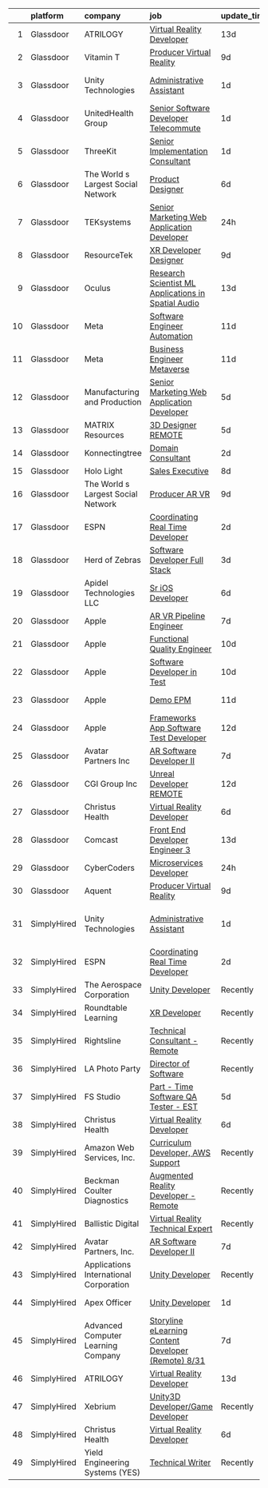 

|    | platform    | company                                | job                                                                                                                                                                                                                                                                                                                                                                                                                                                                                                                                                                                                                                                                                                                                                                                                                                                                                                                                                                                                                                                                                                                                                                                                                                                                                                                                                                                                                                                                                                                                                                 | update_time   | location                       |
|---:|:------------|:---------------------------------------|:--------------------------------------------------------------------------------------------------------------------------------------------------------------------------------------------------------------------------------------------------------------------------------------------------------------------------------------------------------------------------------------------------------------------------------------------------------------------------------------------------------------------------------------------------------------------------------------------------------------------------------------------------------------------------------------------------------------------------------------------------------------------------------------------------------------------------------------------------------------------------------------------------------------------------------------------------------------------------------------------------------------------------------------------------------------------------------------------------------------------------------------------------------------------------------------------------------------------------------------------------------------------------------------------------------------------------------------------------------------------------------------------------------------------------------------------------------------------------------------------------------------------------------------------------------------------|:--------------|:-------------------------------|
|  1 | Glassdoor   | ATRILOGY                               | [Virtual Reality Developer](https://www.glassdoor.com/partner/jobListing.htm?pos=101&ao=1110586&s=58&guid=000001831bef301fba2077f5110f6ae2&src=GD_JOB_AD&t=SR&vt=w&ea=1&cs=1_12713499&cb=1662621004230&jobListingId=1008094627490&cpc=7095061949A44974&jrtk=3-0-1gcduuc2b2ink001-1gcduuc3jgagr801-a7119f71d1a27b94--6NYlbfkN0Coaqwr41TC2LgejnR7Utnytr6GYvK_E0y3WIq7ZdLRae9o-QpJIESlqP3qGLJFeU5vsQmF3Ic_fgJDnP4XcHx4g8cWXgz6e5nwaShTzrgFIhL0GmOP9pMWfKSfFitskYydLkgBCbJaHGGi3Z_RboW1wlAyQfJC3J2dhCh4-GMwJD8BMjFUhvm-9a4WNv7nVF3oPBHKnEtsKxRY4Dkysyr4gt6ABkNufPWvuahmnRZiWGwWZEGGnIBUYifW6CU0R7OTIms-gzewuQez1ao14_mZczBcauQJrbSA0Ijguy9as8sH-DJ6yFVWcu83Jtj1RkO5jTdhNH_MxhvvCmvLB90MpYIvO_gtimX4EgUwR1BoDPMxDjmOEREvOrNVo6rdeJe-oopuJ3ovPqEucRWtLtIcq2D-IwGCreSMQBCre6Jw3cti1scjrPGNwvD7OxGMPLyeGTnu6c1UJLJS0jEL15VLVmS5nePvxNUAQ2dso7PlTTEW1FRtY1Wbry-Tlxngwb7nyKGViB0x_oZdm9_CA4aI)                                                                                                                                                                                                                                                                                                                                                                                                                                                                                                                                                                                                                                                                                | 13d           | Remote                         |
|  2 | Glassdoor   | Vitamin T                              | [Producer   Virtual Reality](https://www.glassdoor.com/partner/jobListing.htm?pos=126&ao=1110586&s=58&guid=000001831bef301fba2077f5110f6ae2&src=GD_JOB_AD&t=SR&vt=w&cs=1_b3543689&cb=1662621004232&jobListingId=1008101206534&cpc=9DC6E4D8324653EE&jrtk=3-0-1gcduuc2b2ink001-1gcduuc3jgagr801-226bc3a4e640f870--6NYlbfkN0DMrcEu7yrtATojKJA7cEzGQ3FdRGWLh0CZQInL4ECGI6k5tN82kdM0cJmh4vC7GgjiWSHZBRwAxTcEN6KJ61nJKvqQ1Y-3Va_LROxbU4awhpbI8YTQDa5snB2Lu88DanOteUFUUaxMQ3itT08U3gxGD8BK5tkPxsCbvsC-jAz7YyxxARgGeXSgehJLhvDVWgyHdQ-9hKbLTMMgTLVrp_Vre16q4CPjXYnmxw9e4mL99n2V6Ga8RltvC-rGR-Yex97Jk6RdF6MzMktu1cQEuT7edbY-ugXIO6TQZ6qHEEc6pl05Vh5jahupQidKDMcrlJt6ZB0wNyTbz7hWxSfwS_emOO9RiUt-MRkpwrqTea70MiPSVGRjitkFpFEIRqAoHRByOW2RoI8oCA6KPvqd5NbvruZQg3XHxmxl0TgAHPAVuGHUFL0I1yI4oF8SaiZ8FahT1gSqLseu7I2RbMBT5Qjq6Ld2yXgrCf-wec_avMBhWg%3D%3D)                                                                                                                                                                                                                                                                                                                                                                                                                                                                                                                                                                                                                                                                                                                        | 9d            | Los Angeles, CA                |
|  3 | Glassdoor   | Unity Technologies                     | [Administrative Assistant](https://www.glassdoor.com/partner/jobListing.htm?pos=130&ao=1136043&s=58&guid=000001831bef301fba2077f5110f6ae2&src=GD_JOB_AD&t=SR&vt=w&cs=1_cf9a5096&cb=1662621004233&jobListingId=1008120545223&jrtk=3-0-1gcduuc2b2ink001-1gcduuc3jgagr801-ad6753f701f46536-)                                                                                                                                                                                                                                                                                                                                                                                                                                                                                                                                                                                                                                                                                                                                                                                                                                                                                                                                                                                                                                                                                                                                                                                                                                                                           | 1d            | San Francisco, CA              |
|  4 | Glassdoor   | UnitedHealth Group                     | [Senior Software Developer   Telecommute](https://www.glassdoor.com/partner/jobListing.htm?pos=118&ao=1110586&s=58&guid=000001831bef301fba2077f5110f6ae2&src=GD_JOB_AD&t=SR&vt=w&cs=1_b46cf250&cb=1662621004232&jobListingId=1008120892876&cpc=1CBFC3E34E2A31FF&jrtk=3-0-1gcduuc2b2ink001-1gcduuc3jgagr801-403d517678ce470a--6NYlbfkN0C8O9VKdOj_1Zh75e9_CvYhSsWVxS1Pvi5WUWhsf4w7FIc3O6B0uG3ldAQAeoX1goruklQ8JcaozL9CjFsjvZ-ct0uuBZEESLKmjpnfdExyRVPF5-BPn470dVYHiyjnXEICY9mDiikJGPHFL45pjsJiBP0EX91CkxpK1ZT7QU2EmrUg9efceysAlfhn1HCvFstKum0c3kZ6AKdh2R3M9f_n5ZX2iVgkDj3c9IHDo_J6xkdpXngt2hmNoUYKagIzgK4-4lCm_cEREPAtvbRcB-HqTeX_BeZPm1MHPb6ywY2p86RaQjsnoCa4ra9aWstOA8B8UsKRytB8-0_NubixJPRmfCM89m9DgP37s0RrKN7TkQ6-LhCwy80N_31kbyY6NyEQMz_JGASg1LdZUMJwej13YVXhSm3Und_RmXFNM0nDq9fMr-6CtOryQWwFBdiIK36TP-9QhgxLmw%3D%3D)                                                                                                                                                                                                                                                                                                                                                                                                                                                                                                                                                                                                                                                                                                                                           | 1d            | Plymouth, MN                   |
|  5 | Glassdoor   | ThreeKit                               | [Senior Implementation Consultant](https://www.glassdoor.com/partner/jobListing.htm?pos=105&ao=1110586&s=58&guid=000001831bef301fba2077f5110f6ae2&src=GD_JOB_AD&t=SR&vt=w&ea=1&cs=1_b6acff89&cb=1662621004230&jobListingId=1008120575280&cpc=BC94DADD91C18169&jrtk=3-0-1gcduuc2b2ink001-1gcduuc3jgagr801-7e87d3729d3b05ab--6NYlbfkN0AaAFd0dHz9XjfB1tHXlsdYhewDbwkv9elPMNRfbAmeD6fs5YV84AbtAppN6fiJBnmaGo6Etha_fLkWdAnre9H5_eu_GALSKuLH-6cKQw5ot-KWJJ_A664IoMOnRc3u5YTRWICygFZqXr5KiiUhsWke02gl1qmSUvBrFmqS45zFYAzVeDXnbc7fvsDW6OB0nMdJt5YpMDrxGbjAl1lGlgRraBbdOs7y0vNM08JM3dqGJEMJEJWDvgrqCpymUofaor-eCiPGxNe2zlMQny2NZY71tzM8DhEdgMtfpV76TJWeNLdofZ_jveHeKMVc98HJKy308g-ucf5FCVN7c7ssltNrq5G7QnWMXTmRwbzY1oLOes3Z6cIi0H4q8PHSONftInr8_X36ZJu6BCP_W00ouJN6zuOEtPvjN1eLy_tr7yqa6202hDKN4xS73LjudPI1O0ONiXGGxykEUkCSSgTV6JFUjahdN37GdKW8mYR5lOXXMtPBTE5lNJ7SA9eysL2-WMSdmG0y7JhYZA%3D%3D)                                                                                                                                                                                                                                                                                                                                                                                                                                                                                                                                                                                                                                                                             | 1d            | Remote                         |
|  6 | Glassdoor   | The World s Largest Social Network     | [Product Designer](https://www.glassdoor.com/partner/jobListing.htm?pos=119&ao=1110586&s=58&guid=000001831bef301fba2077f5110f6ae2&src=GD_JOB_AD&t=SR&vt=w&ea=1&cs=1_1f4c5ea0&cb=1662621004232&jobListingId=1008112599838&cpc=6FC5BA77C9A4CD78&jrtk=3-0-1gcduuc2b2ink001-1gcduuc3jgagr801-866f765fdc376961--6NYlbfkN0DSgjPPcnEdvoK3uuxfISLALE6pB1FR7YSHOr_tSg5_QGIhoz_2VqUepdcKLBLI_zTbR1UYnUQgET1EVD4VcnATZh7iiw79tlatpcYA933esau7SsscafFcM4q5IosZijuqB5EFSIq8M9BZqMW2zDxe7r81TAEx_LqGB60ececm9CHJpbgPhxs3DWyUn82o3d5R0j9k29Y9MedHtH0YaQ2McTZbxBnAlXQPKhFtPgT2x3CH9poNip6ibt2Twl9UTwR2LW1hptjtoQrzmm71rcgp372HHpnKZD5P-u1-XEdPbz1ERABqXEm7xr-cF4LTxrYrIHhUyND3vJ9GCPLlIpL849EBrsYwhhnCz4ZJaTosHaNNGjQANwgB8TjRfMEmvdYbpCiYWMpA7EI9hy7Sz1ARnHtZ4qlBEZpr3jNcmbUlYA5QtpVjNDXdIrqfZ9Gtk5EwF-BVhNsNYHlvY_TBZOL_WSWGyGe7BsHzgL3A2ab9wBCeeM2c4j4dhIygeCkPLFPretwehv-ZKnQ_-3mnvRIYZFhmJmdlmyzLKqD99fo8em5IWqkSYT9gB5YoweoSqw-55t9Nstc52NNO30H1h7hV)                                                                                                                                                                                                                                                                                                                                                                                                                                                                                                                                                                                                                         | 6d            | New York, NY                   |
|  7 | Glassdoor   | TEKsystems                             | [Senior Marketing Web Application Developer](https://www.glassdoor.com/partner/jobListing.htm?pos=124&ao=1110586&s=58&guid=000001831bef301fba2077f5110f6ae2&src=GD_JOB_AD&t=SR&vt=w&cs=1_03890396&cb=1662621004232&jobListingId=1008124630118&cpc=723ADC3DFE402989&jrtk=3-0-1gcduuc2b2ink001-1gcduuc3jgagr801-d0e947f876205a9d--6NYlbfkN0AuKz8EBO1xHDEL7V2YF9xF3dC_I9B9i-Zw2Jh8clPMK3KTieKealHQySFBD4L6FvPVFMz2YBK7LgnGPIHwxaWdon5Mjpq3U9J_ITlT0XWR-FzPyMYUvjZx3t8qiOKnYl_vB4In6j0RstXVqfRdfO6DvuguUTjOV-A4bu1QHklXLLh1rwB3v2WSaVyi_zzHSw1HzjS3Q6LqFk6iTP6dl0RQ-19CopcV9oo4GeTZyfGAq9a3-TuCd2t1iu3sscIVoHNNmdnoJ_h6WuW-i6zWcpBlqVaxjGHLM7QV_rxq8mQEnW11K3LhCk_ecshWEofjuHSSumky9AyZLZZyQ0c0cIPRgkZSYOzBSHiG1zUxe8L4iBJY-YFdNkcXNiTOkxEomLXhHPeE8131JdFsEHlh1kI48haVI7usVBZWN3VPnyDz2E8f0VEbQm0hmU4u2bxfKYb53-H96yS2YbduEKRLvEGGtOHHuTCS4pDNsHXUCnA6VyMglclYEkaY-vlA_dformZOSTx4pRIf0pD7LJRgxz94GwkVupCCv-VhOQS7IEJP1wghrbNjZEK7Hx18uRvQCEp88WY7YureuKmAneVJJU_JNkRbZhgfxFgpTEzABgNKXxlv9HtBEzxTVmmme8_e9KiCeIZQ2Vx1-2cGkiesGnAuD72bNQ9aeHU1UmeyhJT6i9hqjVtyVGyBPcAsY0IpjWgEqTCnTGpPOxUAp3LuGpAEvXtqEzE-1a-xHtvFiuKOPLpseOkjVBKMXm01HJRUqCI8jhn9Uc-zEYIlVm93WboeZ5YyKsbuJDPQNMXqCBy1KpCZw8rFRrQrsXx-i1KBEByBQlzz8qPaBysncD1nzjixruRcK84MH5BbD1WkKaG5xjnR_c1NeAhPN-h9YXyCGD3fC2QJmNSc0GjegzB2rgdOhuRw86ys6sIU9eziji8xh_DVy4i1ZlqH)                                                                                                                                                                                                                                    | 24h           | Ashland, AL                    |
|  8 | Glassdoor   | ResourceTek                            | [XR Developer   Designer](https://www.glassdoor.com/partner/jobListing.htm?pos=115&ao=1110586&s=58&guid=000001831bef301fba2077f5110f6ae2&src=GD_JOB_AD&t=SR&vt=w&ea=1&cs=1_86580970&cb=1662621004232&jobListingId=1008101557406&cpc=C63BD00756FD6F58&jrtk=3-0-1gcduuc2b2ink001-1gcduuc3jgagr801-072caf7674237d89--6NYlbfkN0DAUWiHVvTL3qSwCPlAGxP_Kyyv6-P4DkM9fZj4wgGgrfYHW_oRckNsoyvUy_uCFBTnj-gxWQMbwZyu9ARnspb5lSdvE56UGWTSNsLhRmHfuYTWj-9hxqZCyITxGQWhSGXFDv_cYkBELCHqlIM5lFGaplZPk184FOE_L81nEOXljzOhTZj5iiaA5i3BVbxg1cz204lpeoaJzJiF0cDHJ8m63zuzjI5wiN11D_HbWqemcvNsBt4CGC6UqXLfqHzt-o0kAw1LuFWstkV_WAKWdZz4cHQaBZtQGKFJ9Kjbv1oulhNCavcOi6zpbV3uHyCB0wqVMb44KL71kJ-vqJRkP3bl6mBiKCZbrY443yoaNkS_f9ZaMzhJTsFoaIWOv3UaAKVHoFlTYjObec7UD2Fuf0PU1R2aedqoRMEwIr3RMqSEPccIRJIf8JKvRA-NaAuN7Rwesb8u0xoThHisXo5AUh8xlaMJOU8f7Iqpw6qB-AqaBKrRu7lqt2OaAKI1nc3nAB9BulxZ_DRNpQ%3D%3D)                                                                                                                                                                                                                                                                                                                                                                                                                                                                                                                                                                                                                                                                                      | 9d            | Nashville, TN                  |
|  9 | Glassdoor   | Oculus                                 | [Research Scientist   ML Applications in Spatial Audio](https://www.glassdoor.com/partner/jobListing.htm?pos=107&ao=1110586&s=58&guid=000001831bef301fba2077f5110f6ae2&src=GD_JOB_AD&t=SR&vt=w&cs=1_9a62860f&cb=1662621004230&jobListingId=1008095385390&cpc=65CC663E25211861&jrtk=3-0-1gcduuc2b2ink001-1gcduuc3jgagr801-807bd17f98ec013a--6NYlbfkN0DYl4UJW4r1Vl7FEn6T9F-rD9lpC-0oMJVSiWjK_MGUd8e8cHXcpv6KPyjLHZEfqkUAZZDs191ixLsl8mxvp9ReaPPtnLgOaj3t24l2tsI5by1-2F4EheKjmV-YK0u5LIWz-wgTVv7mQ1sFWX-wURjws0CvHvt48sLw7AwNPiaKcPxhn3vv8ORmjJInwhfd9XUnQXJ4tV_I9BWJl0KYYdd_jDk4vQxmHD3qfCJL5MjqGSX8LCiO-bvJ-AP3OrJxZPi2rvyuLr6258MTTGpwFGmmSTagwHi5vKK04fQYAlgPFldolWbSFbD7H8sZSv4j-4iAwMUVZONOJbsvL3pAiBPcvTk6ceuR45LVIg13Gh-7YTbjoUxUshjPwEvEY9-ppO-BR4h_XfjYLvtdfuURVV1dUT7nz7v8iscsyQhYhuPrw0biwb1Hk3QdQc7oSXdGYW2QZnf_TyBK1pqhKQwLSA9BUUXQl_Wmb1KhyVYq0A1gplsBN7Vjb0JS78osjv5EULmQUJG8nAd2Q40FJjjSxEX581R7ZVq1oDd2kkKVKZ7_PPQ0_rcTShjL3S1VPbHDZULYJNYx3-PYJMoTtFp71N6PvzRBl1b9FixKoigCTcjpPrFTsgibpd5Cwu1bz2dupUhltVNqegbt5ZwXJNCZYBVy6eZZbwaHGiRA326ReSy67e0k-xqEPcRa7bdt9BGBbg7S3vNShAmOKAfUab3uhDkvaMUXFeQytgbboIN_zKuIpWlGorzNtOoJXxh4T0-zH2ADRbBYd6_Vn2wsdeTXywjgonq9FrvEzu0pwhiOYj3G_SsVG7oXSvSDAL5_YswTmMkt543mWIIfO-mJJJ4ZxPSlDVjr1J2RjKCDHWTUq8gEH8lOFadNRWu7JuzI7KtInXLPoxSQ9U1veZzHCVbllRectC9ccn7peril--fcJZm2OiI4DLgNC6xXY6_sFhuxXp6_yCmQ83wwxbd-mq4oWlmfsBsp0qmgddOhmmAnPBUYUNjPYY6El3C0rRF7wWwvSsXU6kB24ZAXthcGD7YOrcIv_CqLr6t3Ff0N5m5cu32kD-GAksUhVOvrw_HP_6kXsKQ%3D)                                                                           | 13d           | Remote                         |
| 10 | Glassdoor   | Meta                                   | [Software Engineer   Automation](https://www.glassdoor.com/partner/jobListing.htm?pos=111&ao=1110586&s=58&guid=000001831bef301fba2077f5110f6ae2&src=GD_JOB_AD&t=SR&vt=w&cs=1_0f55f5db&cb=1662621004231&jobListingId=1008098380970&cpc=F5E96E35A1725171&jrtk=3-0-1gcduuc2b2ink001-1gcduuc3jgagr801-acba0f03febc72ba--6NYlbfkN0DYl4UJW4r1Vl7FEn6T9F-rD9lpC-0oMJVSiWjK_MGUd8e8cHXcpv6KPyjLHZEfqkWOcX9hFWx8hD7DmPU_Lsv0xnf6bGo9V3-HOFNRsWkOWPYG1va7czYZICfPtVDtsT_sshcX7XjDJfnQL7ZzdXwilM2IxoeUhW3iAyZ-mdGtYuNQK5igYvvDTHENJLj8u8W2IVYPF-c0DBCmS22-aK5gLTWSnUFpPCSLH_5fXNNwxNThSnyobjRFr8_LpaTvjnIcVTO-ktAtMbARKsWZjooG8NjU76B0XJS_hvvENpqtQX1_DVEVxStFiYk4_jgQ6-bc2F4wAEcN3f29y3TvOo6tbx0RCnE0PZNLt5q1fvgNtkP7Lxhs8ARYu_Avmdr31ug7j0FIDpxUA5FtvTTL8cCHPfGYTBuVG5YFO0dvqo8ATD_n07NRFnq-mgemStueWxlS5HP7EatHbKSiwKAhHRShzr67eSVsRxAMasR1g_RGUUov9MRMokTdTJk0iLwiuYEVXlf9wypaZkJlEM5t6oakN_XWyip5_UVSE1WlHXHdC6ILOyaXmiktzTliA1OOlgor7eGuWBf8TlX4oQJlyO6FKSML7haw0QLQPqTQm_JoLjFk-Tm1HHGNEsN5WrHTM-7Ru-MA6RmoqO8ijtWSM75Mi3qa9qYXcS9TrihZDH0HJeNZTgQfFB-zK0oUJyKLNrZ339Vv-3jVzj-Leumszz-1lUiv874y-YdrKHB9zcalzKtTTb1RzCysZU9SuJiP5wu26Xm7I9baAifcFrxoVJODIrpe1YVRURBFf8HaMQCMO16n3wCPZsfDrUDlDVctgCFgtgMduVhYZNJ9zCoZn6-E0oRkwaGtIQWs_Zt5_LE9x0p0zvkWN1bOlhGPdFbVnLN6RAs3tpOiCojR25x0sQ-KydnqtIUgBi_7jbECFNS2At29s_RTx9rvjwLbcJ0WLuULLcxq_zffyd6Ffq4POX53E31V1UXvcrKA0-BF6n5sTm1b2FieovOWP6p8fX1Grcd1Mm-eTER-cyQx1gev2HwFnDjrhqPl4Bs%3D)                                                                                                                                  | 11d           | Los Angeles, CA                |
| 11 | Glassdoor   | Meta                                   | [Business Engineer  Metaverse](https://www.glassdoor.com/partner/jobListing.htm?pos=108&ao=1110586&s=58&guid=000001831bef301fba2077f5110f6ae2&src=GD_JOB_AD&t=SR&vt=w&cs=1_864e21f3&cb=1662621004230&jobListingId=1008098380621&cpc=F5E96E35A1725171&jrtk=3-0-1gcduuc2b2ink001-1gcduuc3jgagr801-3a1b219acdf8cc7c--6NYlbfkN0DYl4UJW4r1Vl7FEn6T9F-rD9lpC-0oMJVSiWjK_MGUd8e8cHXcpv6KPyjLHZEfqkWOcX9hFWx8hNXF6Xu2m6dIa7OY-Vfj3itw4H6NrwsJbogQGlsVJSxjMd55q8O4vjIRH7Gcwzx6WX3h06V2pfefYPyV9hFnzfj5nLPw3AlDZEPPqynsa1sSvfWZY2SMJjqzalz_baciRt68JgYvLmArfeARmZDhIaY9TTmdXLl_PqrCsWrGsa0zjKB6TQe415SVM7xLOZs1Esf_OZF3ENlToH3IBIr3kWpXz60690apLQoRSY8zo5ViWANCH0QsUOFMTwZHDIn3XKuHIi-yS1m8g-h7g0dKEqcQeE36maNmTTHU4-gonVOf-mfxKy3ZkBKEZczb4w_SRNWS25FLuXSghrffSI9wo8lGxsw05v9eW5vA-QS7YaHdzf0eJ_6Q53yPcwPA2RUYJ4f7ovFKlmJX9tSLIU3NB8taqSCcTNmzZe1S39jxqN6i_-lXOUE0KBpyl8ykAhnRsRA0NUgFH1i4a5dS_JB9HKPOAnnhy4Xkuw6BfHdGSalwHCsUV2cEsjtKoZJtjA4H3mYNRCuHpqbkX3n1uJSm3O305tLN-lSCGomiLkXihz7Lj3CsyJ78ej9hHYa-eHZkq2CYv674tKsCBgyyM2g81EYOigSPbg8bi1GL5XAbyGm9Idu6a72gjJ92oS0ozzLue3BVpyHOTx7KvSze9SE3RVBeMeSclX_WexKEuYiOPq_xqh61CfQ6qogHtfl8BDrzVUAndmtTgPXMtZ-WQ5_Uxq_yM8C8GRhJgBEV67O5KXGPfm811zGEjXGS_W9o5SO_u-Nk8WbY-lW5Ik1GO5BIEi8qSvU4K8FY5FS0vy0_ZK8BYKZKbayA2yu84Z8645rH8Eb5h_ZIEXXfOVOYxP728RcFg0jfvGGkoKeZ4TRaeb_rRG8Mxba7NhijQyszpoNMg2OD6uVnwkzmlvgvS8ofoxOsBnbjn_Yb53z4GuW0vQIrnbeLVNbiZ8RO17v0p974vx67NLDcQCtZjLoinarb3UMBhCj6R8xMwauGoRYLByiQDK9nt6rCmRM%3D)                                                                                                    | 11d           | New York, NY                   |
| 12 | Glassdoor   | Manufacturing and Production           | [Senior Marketing Web Application Developer](https://www.glassdoor.com/partner/jobListing.htm?pos=120&ao=1110586&s=58&guid=000001831bef301fba2077f5110f6ae2&src=GD_JOB_AD&t=SR&vt=w&ea=1&cs=1_8f904a48&cb=1662621004232&jobListingId=1008114121205&cpc=45DC3EB807283E85&jrtk=3-0-1gcduuc2b2ink001-1gcduuc3jgagr801-2c45b50f94eb907b--6NYlbfkN0C_4KFwGUINBEH9rnHib4m2ff3vPZ59xxTCDWO3f9-ir6-6B6T1oJoDhQrkLbT1xWA8xalybe9blUQ3L31Ks4qZ9ufpm0E5HGED2R2aeswjBtmFniNot0OXpA4v7qdzytMKHvFv3XC9UhpR4-MXC13ma01NNv1RTzo_UrKNhixkPJPCv_K8w13RKYWv9kysvQQB9t0VWSkrIo3xUh0GMv44DhH-dV0x9VFzfmTu_cq-3vbKEm58O8XeRhE3uCGovNs4jYq1QdPOLB8tMDTguAMoj_Jf4oDwOHN96LMCoIwGeezh8ZW_tUJxy_Xg0wpBT--a5EXmxp4SM4TkFiAU29fqCJS3RWNT0c2h_CzpKR5w0Yeos5-znY3slBULMDP2g1asLDv5k7nYxy7q2MtBMV22Ln1vdAU3efEZDYFVOLCyKJzFscOb_WXtfaAfjJKy0MomTtisT5za69fA5S-s3YtlwF5j49ziYNBB754KVPFBTZbfgylLJapKsO1ahoRmRYzLP4pw5JBNWpYec8IBgGwWcK_fCtfAcQs%3D)                                                                                                                                                                                                                                                                                                                                                                                                                                                                                                                                                                                                                                                 | 5d            | Birmingham, AL                 |
| 13 | Glassdoor   | MATRIX Resources                       | [3D Designer   REMOTE](https://www.glassdoor.com/partner/jobListing.htm?pos=121&ao=1110586&s=58&guid=000001831bef301fba2077f5110f6ae2&src=GD_JOB_AD&t=SR&vt=w&ea=1&cs=1_ba29fab5&cb=1662621004232&jobListingId=1008114156820&cpc=F41FEAB56D215062&jrtk=3-0-1gcduuc2b2ink001-1gcduuc3jgagr801-2c0053098b37e20a--6NYlbfkN0De5ppvndiyxA0pMSLQzOe_j9Mra0KF_8EhxTxOKXtZIfhM20E97mGJJkld1Jz77JEq1fQtsCFRdNFQWRLdAciFTVI7ZiclqYIGanYXlNuvyZcjcqfnGKTs95sQY8dkYsocJNeNYlZrZE23g5KMbPnHX-Ow_UcY1LwLtkqu2jWjyI6baNMiSJMpk05qu02f-ZKDtl7BVPLLW5b69bmLg-qb1spjMMRaF9L4ZCHN46_ul9IXrdGhFAu8Jed_RrjgUnZc6NQsyCBriJfM-nSiaatRU3ispbPBU0lSPXeGRstnqSMZTy6rZ7v_JO9-H-pe8Id9CiJ4igw2kWDcYZEMg4wFOwQL1Z53KWb9jhsSprwyKm8FK8OJPQoy8aYGKgF4ZMmtK2kqqKQ9VNnaJn8NgqsSWIps7frIJWpljff7TxpZRQSYXR8NA8S032u5Vr31RZArYMb5NVDN9JwCTnDJzF--SeLim8UykIhrf0xCuzYxK6h0UsBrTQQWAYj4Zxcfv5EOziZMQUopUwohdc3I4_WggfHQzmzpJANdOIRyWf8orA%3D%3D)                                                                                                                                                                                                                                                                                                                                                                                                                                                                                                                                                                                                                                                         | 5d            | Dallas, TX                     |
| 14 | Glassdoor   | Konnectingtree                         | [Domain Consultant](https://www.glassdoor.com/partner/jobListing.htm?pos=129&ao=1136043&s=58&guid=000001831bef301fba2077f5110f6ae2&src=GD_JOB_AD&t=SR&vt=w&ea=1&cs=1_4e46afe9&cb=1662621004233&jobListingId=1008118609334&jrtk=3-0-1gcduuc2b2ink001-1gcduuc3jgagr801-ad88c5ca4c0523bd-)                                                                                                                                                                                                                                                                                                                                                                                                                                                                                                                                                                                                                                                                                                                                                                                                                                                                                                                                                                                                                                                                                                                                                                                                                                                                             | 2d            | Remote                         |
| 15 | Glassdoor   | Holo Light                             | [Sales Executive](https://www.glassdoor.com/partner/jobListing.htm?pos=125&ao=1110586&s=58&guid=000001831bef301fba2077f5110f6ae2&src=GD_JOB_AD&t=SR&vt=w&cs=1_3bc44cd8&cb=1662621004232&jobListingId=1008104700100&cpc=9FE5D8D7282D4400&jrtk=3-0-1gcduuc2b2ink001-1gcduuc3jgagr801-b6acfad95132c69c--6NYlbfkN0CAgqrcDNs-vVGp8JIV_q0bc2Yod5XjJle7wU68BQvsWLR1zxyTKsq7EwMfiXA59eB7ezMFgxMBpPGWa2vuvKsjR1N5u_t8DBv1NQ50pboNWemnyvvsUwFIh2KR0wK1VCoGkB-PpiusLA08xUUQ8BBtlJNLFfMtfEaDZVn2dvA6skxBiRb_eHyeCXOBeoIZ-hw5jczNrGYN7lO90Iz3PdwY1PDpvxeKgdZRhBDdVs-gjA6nmedi3gy8yyr6JSRLlcYaa5IDhRiCZLv7CbO86IueAzOmySa7NLGt34uLhLPlAS1dtLX1-4deRHgjxvXn71pBcW5qUpJhQNamzD9gFmqFzmW6oc8HQCmOAVDvlLrA7sMLaftbTjGlhbA7597QFBPL1QL8snGy3lc_Pw_RF64qN2H7ZVvUtjWbWAUGXX7T6sYnWsK9tNUhiqf5Fy3ZAazocHrRzYUnK8BTGOeSJOd-JMCj05MVfux-fwteztSiD90Yv8DTKD42EorBL37maSTKo8GM3T914IMImK34uBndknLNxwHEkro8o05vx_6lg06gE7XhYb0qEYxUQoBgwnASmqWwK9ajCfQFq7hdaQFkMlJV-q-0RzdhtBc6jF6UXhG5QunrH_wE8M9tlP3wG8KH3ahTwfZD0-776q6Rcmt1dVqTjFamfr_1z9RmAIJWKOOhq06q4gtflNdWJJaH964Ius9TDlS1EBxOgLgRSwyvKRRit6-eyMwi3XkKjTMRN8e6hz-lA8_ERaD5sQdRHTFHTz_AxCEOxykftGPQPKThj4nrJEdidZiGEai3SP-cFJ7f9DErtCIe6kthRrAwezQ%3D)                                                                                                                                                                                                                                                                                                                                                                                 | 8d            | Durham, NC                     |
| 16 | Glassdoor   | The World s Largest Social Network     | [Producer  AR VR ](https://www.glassdoor.com/partner/jobListing.htm?pos=128&ao=1110586&s=58&guid=000001831bef301fba2077f5110f6ae2&src=GD_JOB_AD&t=SR&vt=w&ea=1&cs=1_b9a81388&cb=1662621004233&jobListingId=1008101226191&cpc=6FC5BA77C9A4CD78&jrtk=3-0-1gcduuc2b2ink001-1gcduuc3jgagr801-2061b352e049fa60--6NYlbfkN0DSgjPPcnEdvoK3uuxfISLALE6pB1FR7YSHOr_tSg5_QGIhoz_2VqUepdcKLBLI_zS438nBqHt2IVlpEGGOTdbviDWq0ufibl61Hho54JQYd7Ytz99vimrykqntre1xRz6gpptpf5SAyb96IJF6Vdj5Xu24FrqZ7OqaQZ0ru_AEqjywUIQ-pVHZYp3Vh0aria4vp5fprU0gOsxaykrU5XXXtJo-NIn88WPaWR_RX-lzaNKYq2iWSnlpAqoOhP61GZbi0Xx8HOwJhfbBPTcnnBfpJifIG5VKP96nez9zvHKBvJ9M0ziWhlknoRjIn9m0kl4nEvGQMfaIuXzP1yP8E-phemKK9B-ydsoPF5wNMwPCOSzxv8m90utpzklEANgiqXv9XP-dk8QBB88JdK32fTQHOPimKR_VukZuX80eeTCA6AKFQfbcGyPb2L_f-J8cYTTdHnLXvQdNPwsIJmpu5fyx1JFbA16U7WT1cIMNzmPrpmcsJD2k0mIrP1pSenfG_jI_OM_Wh1Tl3r66rbhcOVZnI3aedC2imVigYJhnarwY0rMojHPCrjAYm5sjxawPOVoMQ-CGDRRvW-nOe4wnXmRL)                                                                                                                                                                                                                                                                                                                                                                                                                                                                                                                                                                                                                         | 9d            | Houston, TX                    |
| 17 | Glassdoor   | ESPN                                   | [Coordinating Real Time Developer](https://www.glassdoor.com/partner/jobListing.htm?pos=103&ao=1110586&s=58&guid=000001831bef301fba2077f5110f6ae2&src=GD_JOB_AD&t=SR&vt=w&cs=1_143a3cb7&cb=1662621004230&jobListingId=1008119105512&cpc=BB87703CBE7A6D8A&jrtk=3-0-1gcduuc2b2ink001-1gcduuc3jgagr801-efa0a063dd23740b--6NYlbfkN0DAFTyt7pbDCC2JPO79CSdi1dIb81yjczP5qsKcZIxgiYm3-7g-689Ur9xqU8QiYHWmHXX9Z_934U4Z6y1ga7m4sHxUSJ-gOwP0-v-HGsY6JGfNF_AFJ5ScKZyR6aKuTCeRSr5SHkwr5_GHccggt3pHe5dtU-BROoHmCqCs7wi1wxzyCmUhGa72CYaQxjSpqkKq-if4GGoQVWgSv7K8k6X3hSKGMKXee76gy6sP0qWLx8z8LD3Y0Xi6y17KadEWfJ0Nu7AWeXQ2MRMXBnXb2HrXJepZVVVe3XyBHZkJK33q5PmlQ0BG6mc9MUVDGC-VgHwpmu0Exw4hKyqn2zcP3hHjGSvgswGX44YxaPHUtsw0p5EsaRyVdCGN3AtryRES0W1OjTYeNbe_v9cQ2VPL2HEHVwnN_HbKijFdh08AtqdYyf9rMA3MKMBfImGYHtnQZTo%3D)                                                                                                                                                                                                                                                                                                                                                                                                                                                                                                                                                                                                                                                                                                                                                                | 2d            | Bristol, CT                    |
| 18 | Glassdoor   | Herd of Zebras                         | [Software Developer  Full Stack ](https://www.glassdoor.com/partner/jobListing.htm?pos=110&ao=1110586&s=58&guid=000001831bef301fba2077f5110f6ae2&src=GD_JOB_AD&t=SR&vt=w&ea=1&cs=1_20e94f1f&cb=1662621004231&jobListingId=1008116376098&cpc=7F6F94E2229B3AB5&jrtk=3-0-1gcduuc2b2ink001-1gcduuc3jgagr801-d7e2d8c42b4021ac--6NYlbfkN0CmwaizqZ8yDZaLQxPxFF23Zf6v6CIVcOjAgPD1Yh8kKdsnWqlKbzdoKXIosuHx3t3g2-XAVncJIBMNphkXECXYJQv8PGDCZRN1fMquGVF2m0VWITjOc7_pKTwGiXkLO0tUUQDOjhwiv-imAgxklIJa3X_ep9wC_fzfZdX5IT-_PlRhSJr27sTfGO-9uEm7pD6ptrgsl-afvTK_CFzvTlTy0ZoCKun6VpIkJK0FlBUTXk7WsqbatxJysZhgf72ZnXJFi3xJwVMKU1e5hR5fIouugCf5zsCMvpngxp9ciXtI2cRs7F_VQjtDFjJuuGtt0CNx6tsLqA0ZaiRculWWTsOiThiI1UYmX-wNvigPDXFpGtqhu5MdoChD_cLaiGh9Vx0QykrHwkHZh3uGwm_2jw06fSbirdwwPDzLyNNwDKgHQ8r_fWajGFZOq5cU4ZVr3bMQEaEwhzbOEoDqn-x-BhSLdNI2i1ly6NUCjtpHsq9d85YP8KoZS7t3zwJ3c3aA4QC93hyUvmDasQ%3D%3D)                                                                                                                                                                                                                                                                                                                                                                                                                                                                                                                                                                                                                                                                              | 3d            | Highlands Ranch, CO            |
| 19 | Glassdoor   | Apidel Technologies LLC                | [Sr  iOS Developer](https://www.glassdoor.com/partner/jobListing.htm?pos=127&ao=1110586&s=58&guid=000001831bef301fba2077f5110f6ae2&src=GD_JOB_AD&t=SR&vt=w&ea=1&cs=1_085b47b0&cb=1662621004233&jobListingId=1008111153954&cpc=C4A69CCDBB3B9599&jrtk=3-0-1gcduuc2b2ink001-1gcduuc3jgagr801-5adde3fe28422df8--6NYlbfkN0C-xuqgdbktDILJoi_o42Ntwte-sxNwJl4lq25EOjgqY1VgCmQAJBSmm_5alIQ5Xlv6vRIrM6jeMdCJgiLvlgXl--tmNwq1Svzi_jF5gBXC6qjOMKILdVYsq4Arn-A7LHw5T4eqbqdfg-pcC8w9e-Qy5YSyLOJh__g3dTCXAekLpTfu1RrXpJ79g8xjRFacfW2-4O7_F0IcgoCNetiYRQtLkwhFm0GClW7O5Un3DIhtl5mrNIIOoAgcK5LrNBpkbGE0Hy5gT-phmNn1b_a1jIZxc2yaq8bLQwrzeVNyWk3X24vP9WhRI4HKJ7SxZJ8x9bn5ZXoMhze93BgiJxQ9v3qirYuwm9WBFFiZvy1_Xb65cssb0pVluLShRJtWWt9dcos16KoApcm4-wViAhNhw9KrRCYN8n53WGyapa2ix5lMQrDvYWLH_vSr-iYdhCwFzXweA0bBRG-OhuflhKGHjhBiZVixSasLxjVXCx6Q7AbcrSOGjKNLYkl8uSZYOrcEjBzPHJbIgfSuig%3D%3D)                                                                                                                                                                                                                                                                                                                                                                                                                                                                                                                                                                                                                                                                                            | 6d            | Remote                         |
| 20 | Glassdoor   | Apple                                  | [AR VR Pipeline Engineer](https://www.glassdoor.com/partner/jobListing.htm?pos=123&ao=1110586&s=58&guid=000001831bef301fba2077f5110f6ae2&src=GD_JOB_AD&t=SR&vt=w&cs=1_53a75fe0&cb=1662621004232&jobListingId=1008105396645&cpc=8795CF9063CD573D&jrtk=3-0-1gcduuc2b2ink001-1gcduuc3jgagr801-c9ac99f385a34465--6NYlbfkN0BvKrLyj5gPmtZO9T8euul8TCxuuKNOtzRJOomxnwSEodTz2Bc-sPZlbtkML8D-m4rJEUgS2vPkgOVI7njqcyrxX869DpGye6ixWwn10iahY1e7v0vW0_yEUbkFwIQL54u2pH-wLan3uP1QN0-cDeLNaBnyjyJWVWVGubk5DmRA8DUznk5UOn3SBgmNqsA6iw-qZvBrskF9EnmqJH4XqPs6dvmVS27WSoSKQjJldQxKYqImDmaBXyjq-dV3r_nXUon8Tr4rxSNvo_idu_v4d404QnVVsfrRoCjQnmjuijb0Zxbqhkx1W4uW5IKqb7_RUdn3ulO0O4z_ddtdSXuHv8e9lEVUpk92FicdpqULgJIgPvRTfHo1UBcNG1r2M9IXQA1t--2l08n-kiGSH5OTACxa59ltVec7ZE57tRC76atdiKlbqbZoFAoFE3dJpd4R1QbnME-6RMw91YxPYYVOUrbUb3oWTnbNp6zRdpwerkBCgjv5jZnlMDlF28eWOmFteSfco5zxi4MViazcQDo-Vbxu-nq0wu3_cvAkWczmaCo6zUPgsJ9RexIUIAlS4qSS53lypZlzXXo-Jfn_X2xLKqCkX4KaoK65wLQkUcLaXPzpJr2TN_kRzIkVySlZzHSG8nTzWQW2ruqM2x-xmJM1c7FE7FVqR96asjdPMxnmHICL-hqjJW9mO1n1-NN6X_2s_hv3zCA_XzOApvatNL4DZwX-31Zb6WI7dVox4J3_1ZmA0N_j8jdEkvevpNkx80g81xJ1oY9F-9Z7xxD-mdTdZ9jikyltDNG14clzVN762xTWqeKT1ECKb4sH6Iu7H15TGPdhAuO_cT-LKaPv9yS4JqKxDsfO8K_lTSzQFBhoNNYSO2Gw_eVKnoRhkNDV0e6iX-dSnACIJt9WJVCdgM2MzH1jmxCfJTImDB3H1JpLv7CjUxbXAqy5_j-3EYTyzLdgOT4Tq-1Pyu8sLw%3D%3D)                                                                                                                                                                                                                           | 7d            | Boulder, CO                    |
| 21 | Glassdoor   | Apple                                  | [Functional Quality Engineer](https://www.glassdoor.com/partner/jobListing.htm?pos=117&ao=1110586&s=58&guid=000001831bef301fba2077f5110f6ae2&src=GD_JOB_AD&t=SR&vt=w&cs=1_99f05f98&cb=1662621004231&jobListingId=1008098776217&cpc=8795CF9063CD573D&jrtk=3-0-1gcduuc2b2ink001-1gcduuc3jgagr801-9249af723dd472b4--6NYlbfkN0BvKrLyj5gPmtZO9T8euul8TCxuuKNOtzRJOomxnwSEodTz2Bc-sPZlt2Zgji_QUXH1rdkG-dODt9innxgfrqALB8tR4aL6vXPiIydUWu5WrQ91NmMmJ7OaSkb4gZ-Jz4oIvYQ20cesugzHkHPhNp0Bsxfyr1ZN5qFp2yTnd0clskQSzG3Rnx80QXRYdXE28aM8I3ezFvPdh1m83cfDKczvBSe0vRRtlPgqQarir0-9AZCcEBaJ-oZ9limyQjnRqWnVyFEKGVxsvaTpGGlHKPP3JzXBCNSxfxfTtCrE-PYwk7ZpHD_CcVK6A2P8jZfVwyKe5ZrPBb07tL-ih42z1hFziNE9jxn3dZaEamWM61PUs3RM3TYhWsrQvxpxGOjQNZRNjKxJrRiBY-Jx6E6VWU1I7JWmAd5xjB8KBDTp4PEtm24hWYxyhDDe1JZNl-UDQoL5HSltWUzezjCmuLu87fzeWJ8FcxTO58RYK5fwy73Klo7LqXd5MjQLcWHohcKM9lmhkRl41nZ7fvIYuFM5YrxRxWJVd6rTSqHlkqoQtT-lpBNTWMLxQNGbzyp4seDd3XlChd7mJyhb2fG9VmMsM2zZsWI4Pte-c6j1mRX9Bjev77ZY8S65GY3izgDxtikxyQApCNmOmoH0Kw_IgnrSWdHO2G6nDBoMrqTMqJuEADs25Wx_6Tfr0_Nlk6eURUJPOvW5NeMFuzMTJmGaYNWr7HOPyp5QbMllnfVUoZXYAsu0iYQgHgRw-tacv5kBkjlKu4bMdv1Z85isQDiTmAW8y1BsSCYUnodmI6Q5vU5uXb8B5Ms46UNZB7iMPCNYgjIoAspgStvSiVqE-48h8KsmAdIesfTlNKX5jshvwx7HnyKIVJ8lzZBssTFZcHKvxXsyEEXNM-qS6B3ZpZHKUmAEKcvG5j_w-KV7qLgd2SkKw3cUC3sNRc8MYF2BERrDijvGli1_1HO_6ejuZe0cOUw-e9a9)                                                                                                                                                                                                                   | 10d           | Cupertino, CA                  |
| 22 | Glassdoor   | Apple                                  | [Software Developer in Test](https://www.glassdoor.com/partner/jobListing.htm?pos=113&ao=1110586&s=58&guid=000001831bef301fba2077f5110f6ae2&src=GD_JOB_AD&t=SR&vt=w&cs=1_4d8ea283&cb=1662621004231&jobListingId=1008098776224&cpc=AC285F3A3ECA6BB0&jrtk=3-0-1gcduuc2b2ink001-1gcduuc3jgagr801-e286a9c4103629d1--6NYlbfkN0BvKrLyj5gPmtZO9T8euul8TCxuuKNOtzRJOomxnwSEodTz2Bc-sPZlbtkML8D-m4oM6chSMNtPauCYwbFf1n_EBGg8V5Gb5rzvllvaSF2isnCJLEgagIvIlUQoaOg6WMdd9Yu5KnetQYCJKTqPDdGHnLUypU0thi9dn9nmhdFBHoqo-6GxIP_ijTF0p3yqAzuhAsYEWWTRInGkeMZk2VMCYp4FpbEpARC9BC_I7Ivm8sr7NQqykUCkKn4RBocNDISWfBQ2UvLTI0bhLBu11QTBZmtogcykoGgS-RQUonMS59UQFX4nk93jEaPJzhZz6AhY_MU8AIN_z9F5ZEelgXcC08B9WsDnFpSytaIBI2X4U7DsyHOui6ep9ak-r49YqssTtZkTWc3DGYSCAIQbwOAPJDW_n1GKw4YLsglv8VXFTaTkpDdrzRYd9QZdKYvkz0x6sD2P9O5_R0NqKnEF_oCzd2bwZYA7iTK18efygpFeCLRnPfyE9-VXR4Sc6AXkW95x7BfNkE_3lKLC0_CPXK1lyYswEoxO1XlgpHhFyAdqbwCmclZ6CTN5X8LsYOlwjyAqkS0W4aPfL4HevohCqZjJR_PNCjzzisK_JTIzRcPz9KNhKVTaJK0BdyKxsab5p-S_rWraI9naNWNSzOM5atFHgZGpbZG12rLs7a1c55hONKYObh2LTQL-W5z6jG2oNj5FS2UMXtnjhJvc8_Do1fI7SSMeTPigpTPjjcxYY6aE3q_QFzuYS3wANsq6XelvMX8WwwxgV5FTvyYY14BiFchVb15y-PgkjzFHDysW4UMbvPc-wGBD7s4QVU72IhxPCGAq6Eb85YKJNLDPAgRFqckSysdtESv2NQSgOBPLqM0yg51vTrQKcGlZK8hv5VbJiNMfkq4esFB6ouxL7rhts-6vXfOIVkTBmafAE63pUWBJg4F1W00yzaeV08AKgO6BsyZ-GMrLH7xsXmGXO6fc5jzt)                                                                                                                                                                                                                    | 10d           | Boulder, CO                    |
| 23 | Glassdoor   | Apple                                  | [Demo EPM](https://www.glassdoor.com/partner/jobListing.htm?pos=112&ao=1110586&s=58&guid=000001831bef301fba2077f5110f6ae2&src=GD_JOB_AD&t=SR&vt=w&cs=1_803b8dca&cb=1662621004231&jobListingId=1008098069681&cpc=8795CF9063CD573D&jrtk=3-0-1gcduuc2b2ink001-1gcduuc3jgagr801-045e7a5aacdd7ff7--6NYlbfkN0BvKrLyj5gPmtZO9T8euul8TCxuuKNOtzRJOomxnwSEodTz2Bc-sPZlt2Zgji_QUXGPi_eKUQ2FTnxXrkDsdc8opLfqdI_vAL6KZEwscJB9cbpGUch0GMp_1s1LMRt21BAhKoRC3yfwITQEk85jkYRysfwTNkguc4V5-xB6QLIjT5ZhGN2WG6L9DgXG0SXb6BIIkfq-pHmzbOocF0AlHdKiiDx-2fAVXHosZb14o2-zukYxMu_6dBxaRuwH9LjC8f5pi6T-e1cETkeCvrJ3gkkLKf34wQM5tvp8RHoXoo_oYkXrdJjYQyqXRpeiYO-yqtKIGvG69vWGeXE1mcMvCuY2h5AuVgGMwVoO6KzTF9eYqX0aX5IGJTkT94hOWg98hjyyWYGDtWXRNgqiU-n80YUm8kWAR_vlvNB7UcrbVSilPnFIUJ9EGywbN_jeY1zrroLTY5TbuDfaqLYdpUFu2fTcO_IfWydk4A8evva9sVb_U0UgnJlCRdXX_AfSRVPEB5il_o1yt4pFhgcsqCAQmWKHbu6_p1ZINOXf4SunaGJuXzGO3gM-keDfXyYFj7ajuCFjvI4Lwsg50u10Mri98KUXKKm3XZxHsrs2c_Cm4GY75UGnh-Ito4n1hfNEota_SmYgbxj2JKy8nQwY3H-_6mgu-8k5nTietcPAXtw79zp1oV7aClTxogxdqV706pBiWEeanR7oiRBmbOKJHAxkj6O8WWKScZ4d6Cyfnlri4ySDbRruhAp7JSePh0mYj2Ap3nboru9J1JRNGaEte86n0iwfiy4-70tZXzdhR_yMdeb4YhHGcvBqzvdq032HHRnso2WHtWm8i7xDEPHGLWVSB_vr2-bLRwRDZKF1033fr0r8fDb8Vksh8nBhcUjurxtg-lxagG0iCmleHoIKg4eXnvWLm6thJ2BSpmtvSFQ6UxLQ13O652Y3tsgG)                                                                                                                                                                                                                                                                      | 11d           | Cupertino, CA                  |
| 24 | Glassdoor   | Apple                                  | [Frameworks App Software Test Developer](https://www.glassdoor.com/partner/jobListing.htm?pos=114&ao=1110586&s=58&guid=000001831bef301fba2077f5110f6ae2&src=GD_JOB_AD&t=SR&vt=w&cs=1_d18ad6ed&cb=1662621004231&jobListingId=1008095785326&cpc=F41FEAB56D215062&jrtk=3-0-1gcduuc2b2ink001-1gcduuc3jgagr801-61a98bbb74b86e78--6NYlbfkN0BvKrLyj5gPmtZO9T8euul8TCxuuKNOtzRJOomxnwSEodTz2Bc-sPZlt2Zgji_QUXHcvWm4KQZi85GwAMOJKyXtzT3s-mtxT12fpld-kbZgiEsiGP2Fs0aXN7bSQhcMEgh2-F11FXK_C23KIjquRuHP97HqK4-5NjqSm7pKO4uIz34wHRQWD9zIhUrp3tSgjDkYYIUPtiFZbn8NZEAfKIOmGDK7PeLpfaBWFj06LFNc6KEarKMYxbD7g8gSssDEJNVpbNU3C_tQ2bkv7gr-XrSf8BTEOVJgWGFxuAiDmdOsiYtCttiJRJRyrfgAQJUx1aKbggRejNZh_bfwibVqwuuuDFAQ9QeFW0ifKoPi6ojTel8R12t-Rg8kBPTOHKXvHXjKad-jAIo2bjylNWMqOq5nE-5JG8Zxq-a5Qo6MCBRV2HkLK8AHx5bWm1BWxVhe9VGzAzEjfh-bglo9BIYMBHP6snFOz6GKzfwwpW-l-GauN-OForS6WP3jAyJwLjfgCVE7Sv9xGRLy8vaEtC58M5jOqdif2elquuVhOiCtpiP8O_qSQB2_6awvcTp9uzJubLAkTj1hGysJVLX-U30CQwCuhB_m0v3GzxJYd9-bfHSqJeouOOPBSXw1lKfCTUgKM52zH-yLoBUANu7YsJGwkrOEtuO7Ng-TlqlTCTpyMezGpAFLS5WT-a-hZ6_ROS4XtQwAHKJhWOrghF2jxyuYRXQqj_vHzUdEoqw2L_dZyxRynG_dSrGoRsz40viQs-kosnSohZHJ-W7vBA0ycfJVIO9kd74Sh8KedBrDNYoHBTmwXbVOfK5J0rrJThZWpRAaXMi1lKLl85zVC_unZc5avC6deRsuPmsKhJfLWlYZj0U4bPPTpfUSP41osgYnswll8Z6a6rTvrovRTp-OKKYfu1b-jZcD7TUo_C6egtKGHwSl2nbuiOyoKt3UjfYDPsiF-dzEqnaiSNotSkl2NC6yPjumaB90EebFtv8%3D)                                                                                                                                                                                          | 12d           | Cupertino, CA                  |
| 25 | Glassdoor   | Avatar Partners  Inc                   | [AR Software Developer II](https://www.glassdoor.com/partner/jobListing.htm?pos=106&ao=1110586&s=58&guid=000001831bef301fba2077f5110f6ae2&src=GD_JOB_AD&t=SR&vt=w&ea=1&cs=1_8afa2829&cb=1662621004230&jobListingId=1008106665313&cpc=B5F6D74B4EF69A07&jrtk=3-0-1gcduuc2b2ink001-1gcduuc3jgagr801-e7104cb7571e10bd--6NYlbfkN0CSE3POay3L6XNXi0aipSscdc1Zs2V3vZI2w3p7sV-Wv_VoR-XsUxX86YfQ56zr2X2DaYELFy_C3wUXcLlSNQY5XhgcS-qb-mOfK5GZmOQEQaCEWWGF4p6F_FMb-3_kziIFa6OePOYEvUBuJ-qJs-wjHE-bkIxGqY7SQZGqOKMNDw4LScBAKRt_vIAGn7gMza1aT4pLW5-UkJpysp06jMcoyGjJ0BwZk9hHTnwsmqdnUJHTtPexwKPKtUUrYmWOhdByIhhKvtBcEXefyq6k6lnxaYcRliPf14AANH0xsGeL1s1oE-anT5vUgp0X8FBvhU27Fx_Chhgh1kcu57zKZ3GRlXK2BNvpGYnlRNMvrhO-PqxIdttlPrx4wBr8ldBzLhl9dAaZzozxuQR1b8GrF44BaZCQ2eNJPZORoMwNdR5oVKabsQopgKI7mnR3MZJOk_bmfJhZyFcRSuMV_MjNwL0Rk2iBw0ovXKGIp1VAxeWLVsGw6Fsh-fa240srUZK2yW9mu4JV28R2Ow%3D%3D)                                                                                                                                                                                                                                                                                                                                                                                                                                                                                                                                                                                                                                                                                     | 7d            | Remote                         |
| 26 | Glassdoor   | CGI Group  Inc                         | [Unreal Developer   REMOTE](https://www.glassdoor.com/partner/jobListing.htm?pos=104&ao=1110586&s=58&guid=000001831bef301fba2077f5110f6ae2&src=GD_JOB_AD&t=SR&vt=w&cs=1_8d7643d9&cb=1662621004230&jobListingId=1008097987684&cpc=5AD91290C07BA34D&jrtk=3-0-1gcduuc2b2ink001-1gcduuc3jgagr801-ec9ad45c03afa84f--6NYlbfkN0CmPt6JXytAhZscz-5ZOP53MMQ49Xi4hmwETo1lvmuAlevjIw8jJ3AlvntJkfy64jV-a8p880wul0_hmZxElf7lxMX09lWTPrZNQ_sXWEEInd51WZYc_TUysY6-q37lTUfJ-jhsi6zjsYqyBmVVDi1d7MYEZd7If6p_lS93NPpOFBF2iiYYhmBFD_-kv_A97O8k9kDv5NugwZXlWjrhnA6on4IPzgg3DI210DKBVjfX0P4sWaBjx5Qlqn_S68dsEAobINsF17OE01XkXqeG_Lo7Xtnh958gITQLKgqSHi9e5ErTgjIUJip077UPZP_E1HSdvxr4PV3aOeMPRo19yKS2Q3XXxj5LITY-HrqGXFYTFJMglrhTu1vjl8Uwyw1R765hztwzahzr8iBYNvo1gIHMazb41uWgud4z2KTMOt9Lf17Jdna4NjQZjo22DgrM-jMGDk1syJru6a9GTUMoP1Lz-dDKRXq0cv5YjCFAzVKnS3AC4_XpKGcrYoAgw8wxlTDKuinG3waUrBTGsSqWkoW6Mdm6x4N42ElRujm4VHYjWzWSsnLx_HkF)                                                                                                                                                                                                                                                                                                                                                                                                                                                                                                                                                                                                                                                     | 12d           | Jacksonville, FL               |
| 27 | Glassdoor   | Christus Health                        | [Virtual Reality Developer](https://www.glassdoor.com/partner/jobListing.htm?pos=102&ao=1110586&s=58&guid=000001831bef301fba2077f5110f6ae2&src=GD_JOB_AD&t=SR&vt=w&cs=1_2f900339&cb=1662621004229&jobListingId=1008109636495&cpc=1CBFC3E34E2A31FF&jrtk=3-0-1gcduuc2b2ink001-1gcduuc3jgagr801-7532e83fd44a413e--6NYlbfkN0DJ9JRso26i2D4tQcfl1gtFXJkAeNCKWTrBM27lH9GOblpLlfXdLf9Oa44B845qjcfg9EnfdyU5JUoPPudWc5vZTOrT9P57j4xw7V0eiNlNbZ9YwZY4lvNNJ3z_87j3twfBIEBy-p9_urdH41yj96TxS3thBE-u50c2zijZRekBzVw7-WaRp_6EeEGEtmioK4FpWhZlGsQMGDS691LlTyugKxIsq4eTLAVTU1cLzBif8qc2IhfY3vx6EI5iaIdg1wHptu7xZjwWMQ03C6euhmqTp0n_MqcS7bGM0pXLaVH_XW9S9zRMHtd9gKxevLCuRrZVcTC08C9_Nkf27LqUj9qRlteGRJVzf6_loJvsCQ0Ls7sjH_yai5zT78GMv3okKLn5n6xQe_SvKg7Bru17SFnBfL8YdW052Z0q1cRilP_BCWiqY7JeRG6ls1U_-HqKGcH_0VTYv0nuTPoVhuqG6RxseefIuRdjEGSemWJQtieosG3l2QN8_nGUCSkbD5k4kPPq7qq-BGVJgM5sUiyxf_IbOJT3nirrNr87MzLGkFnLmOgNzIaIzPKXntSQoIA9PLw%3D)                                                                                                                                                                                                                                                                                                                                                                                                                                                                                                                                                                                                                                       | 6d            | Irving, TX                     |
| 28 | Glassdoor   | Comcast                                | [Front End Developer  Engineer 3](https://www.glassdoor.com/partner/jobListing.htm?pos=109&ao=1110586&s=58&guid=000001831bef301fba2077f5110f6ae2&src=GD_JOB_AD&t=SR&vt=w&cs=1_543b5836&cb=1662621004230&jobListingId=1008094875231&cpc=608BEFD8E68346F1&jrtk=3-0-1gcduuc2b2ink001-1gcduuc3jgagr801-7fb9aab76ab84bd0--6NYlbfkN0Cj-KmZPsf9w80C8b1WzNVrlanjD2SXJjxuCbUWHsXPZlTAgGmdtIUzoKTi6fK6WvauBqT6E1ZKiX8CixaPWBQYcECWm7ZeMnV5jm3UzlUvkfXFJcvecFF8H9PJ2gN6QpicfhfAjAZUsU72O1sgiuZYwCTKqE3Hl-Q8HYOg1aUOsHhRhvQhDywQARBUGh8hkDaoBELYpukTaiFDAxNJVu5DMO7k-RY4B26i1jPhbgnriBSJhysnPtSH9fNu8zZcrIGVAczatGLGYsTulPB66QS6UP6pR51oXImbZ_0FHpnC5SDlQSSMPWZo4UQlpJgPa-4Bfaa5TkCfEHHkV1Nn_PRXgbMSZC-r9F2kjXBokx-B-QeOnXmNB-Xp6OHz54dkYtuZoclAMOPhZqQT0Reegavl8sIWqrjHEzjFAtB8M0a19B1OduHrorCM5FDwMz9GAgwt31On7f-3IK5tAHP3wzbJdIrB8-6ZO_pfo8xLOs7tQ1YVN07SMCJqMSK0GC44QL2M30rEF4uNIRkCZswIRWWSsm_r3ptLaAJak4FxP4KGJXTES2XN7xookWVAE8Tv9_juaaYba9KT-Vku661BQ_s6SODPuS0spCYx7qqxV7ZlNvhjBlHrsWBO7XAz4fSRlod8Da6AGUWJWCwdqGRzh5zMn_iLEgsvEG12koZWE4AvmYyb8gdGuXn5anSGD2iE_Yjy_v6RvJJA1-E5y_PGYvOMk5wmtd_Zzqqp2J95sFD2N7Vgde4_F5i2QFyRw5_4ytg19NSv0elvJgjcM9H_Vfeh896W3pTQQJipce5jlWO6qJg3Hfksxf_2twl4ZECnU1_CQ6JAPUjksL8D6eZ4lajY1uODEQ64L_QSAx96SZ-LaU46k9NWNwZiS3BYyD4ToSvVYZ3Aa8xw2xk1BA4f_oCwvXjyDjYSu8FJsyDPaffMcIPJbj2iwHUK69UzdHSyv85opRH40DW3MOarF4mUcT7Gg9lqEKJPDO9j-gCaLtb9eySb5PFSnOv0tmhkbozrWEaKIbKaPIlEUl7g_Y6S-6VLXsUgALxDjWB3nqNNVFjAE3QtnGE8gcqNuF9BrlEs32xM2rU9fiTvjKiZXtUVb8wI7JQTxWgaC030YCHgAj4dKfA1RkZw6E1R3ozEHCrWYdFk6IVyQWbtPIL1LFzte27v5aJ2tPe8SH0%3D) | 13d           | Philadelphia, PA               |
| 29 | Glassdoor   | CyberCoders                            | [Microservices Developer](https://www.glassdoor.com/partner/jobListing.htm?pos=122&ao=1110586&s=58&guid=000001831bef301fba2077f5110f6ae2&src=GD_JOB_AD&t=SR&vt=w&ea=1&cs=1_44cb4006&cb=1662621004232&jobListingId=1008123037214&cpc=FA84DF7EA1EC2398&jrtk=3-0-1gcduuc2b2ink001-1gcduuc3jgagr801-55329f148d4096bb--6NYlbfkN0CpFJQzrgRR8WqXWK1qKKEqALWJw739KlKqr2H-MSI4eoBlI4EFrmor2FYZMP3muM0qiDX0QNthYO4JcHcfGGajVwvMu6JZpX7lu-atmPtxf79H7_mpuZRhaIeS_nuOeafIG18SNXLxhuTIZWy_G8urEXkGQnHDyDgmG5FbiVkJPxCi2Cdww0XWFH7MNy17CofY2xqFKNIv8MCAHJOROftNc8Q7ASXVmw8HMImdNnAHqi-0TGfaL37i9n_a9nM9FbjBDULnJKrAaTRYkXAfUflaYcoR0Kg7U8OBGOlnY1yHGoPnhtq74BzyfFEkd6_Puu2FDCT_FtmddONwisRzVV5I2TKwCCUKDYDg0Zb_Pu5SaeqZTQ2PldlgWiHtSdTr1fKpVHITtyGBfwWqOlELgMG4HGkvux5oh76-4KPXGcwvGWYzt5kuT1adjfubregIMKLatJLf30W5QakurRnZaUvaWXgCp3OFwYUXkX_IS98HHW3npaVMy2KCarzLVeeik6Cx-r9XwIOSrvHc7wBb28bX_64ycDxOPR840pQIso0Wqt5exFa_j9V2WnmRRwwrcNPwADn-Xcvky00EhaOA9a6NIJjuMAqbJwwznnIsWvvalwFmvmv6-gaee9ZcdabcJYFNDBwZybL1v3gTYy43R_WuQ3uI_azG0vseK_0szpgdepbby_YDD9MVMcjtVuMKj_SiawDDWRNm6JiAaIheX4jHcUHC25_u8Dz7-zXcYIfnETwFyA7LfGXeuh8RJgxrJPiFAYj0KN8YeFYTsJ0IQNCAospkuzk5El0zEDa1clOYTfxgaF-MD9yIsAqbPfRytbl7w1R9MlmZ5E_1ru1msvbMQjTKU5id8YhNmRiXmEr879efkfCKbgiBzG4Oz3tzuRu5tcoxLOI7A7r7dzf9aHuFZznGWc7zRGxqWzg2QlROnvHwK09xLtqndmGdy4Sp-hV9mCSg8u6Fz49mP2_m-h6di7iw9rMeQisy9XqtJMoX6Q%3D%3D)                                                                                                                                                                                      | 24h           | Norfolk, VA                    |
| 30 | Glassdoor   | Aquent                                 | [Producer   Virtual Reality](https://www.glassdoor.com/partner/jobListing.htm?pos=116&ao=1110586&s=58&guid=000001831bef301fba2077f5110f6ae2&src=GD_JOB_AD&t=SR&vt=w&cs=1_e803ae66&cb=1662621004231&jobListingId=1008101274368&cpc=3DB599BF2F4828F0&jrtk=3-0-1gcduuc2b2ink001-1gcduuc3jgagr801-a9269d060e8c66f2--6NYlbfkN0DMrcEu7yrtATojKJA7cEzGQ3FdRGWLh0CZQInL4ECGI9gD0Wolx9R2v-Aex0-GK05lHQ-I5MrpZeZV2eupIfLlLpkq4qimMVI7jlwpTgczIUP7ZFKa_khBcAFA1VN4uoGg-Jd7g195VwStDFyUcm7WM_0BDTxk-tea2mT1A1oJhsecoe9SlKUzaseu_jOhaqy5YxoSqSO9BgAxqOSyTZI5WmWNP4LZGh6rSvJVqzvEA1UazxzVNyuopzMgo0HVZrK66Eye44LNFCouoq_Zsm4MAxX-FmyJhxfrtP9-LRRKC1UYH3i_X7RugI4Bo9Qs3PhnnsQqiwypngcAYhoB2APGCuLkPEwIy7mqNv9A8PYaDTYY8_Mw72PKwAvvlcWSGVH5FusVYqQvZzf97St7ZiuMrISVxIk924e4jnrjW8VnOdlS0nlEf2TwWWFndPUmFLG27PymeLx2rg%3D%3D)                                                                                                                                                                                                                                                                                                                                                                                                                                                                                                                                                                                                                                                                                                                                                        | 9d            | Los Angeles, CA                |
| 31 | SimplyHired | Unity Technologies                     | [Administrative Assistant](https://www.simplyhired.com/job/WaQFuVT-1bKV90U8ktMd5dHgpeszWbXPOvoI_K3kvb5wE8hbcYN4LQ?q=virtual+reality+developer)                                                                                                                                                                                                                                                                                                                                                                                                                                                                                                                                                                                                                                                                                                                                                                                                                                                                                                                                                                                                                                                                                                                                                                                                                                                                                                                                                                                                                      | 1d            | San Francisco, CA +2 locations |
| 32 | SimplyHired | ESPN                                   | [Coordinating Real Time Developer](https://www.simplyhired.com/job/LOrWZIADgwxUYAf9TT1_wRFqh8Ew24PeB8QhahMCfO5FDL7reGJTdA?q=virtual+reality+developer)                                                                                                                                                                                                                                                                                                                                                                                                                                                                                                                                                                                                                                                                                                                                                                                                                                                                                                                                                                                                                                                                                                                                                                                                                                                                                                                                                                                                              | 2d            | Bristol, CT                    |
| 33 | SimplyHired | The Aerospace Corporation              | [Unity Developer](https://www.simplyhired.com/job/VC6UoMA78uiDkC-MUbKufaKYNhZgR8VcsTjJAhg5dvK6-wD82XDA0A?q=virtual+reality+developer)                                                                                                                                                                                                                                                                                                                                                                                                                                                                                                                                                                                                                                                                                                                                                                                                                                                                                                                                                                                                                                                                                                                                                                                                                                                                                                                                                                                                                               | Recently      | El Segundo, CA                 |
| 34 | SimplyHired | Roundtable Learning                    | [XR Developer](https://www.simplyhired.com/job/wOQuZ9koRYUSm1hEeqD5cBAg2gv6ZaNx9lP6DooZsrvy6adzC62lYg?q=virtual+reality+developer)                                                                                                                                                                                                                                                                                                                                                                                                                                                                                                                                                                                                                                                                                                                                                                                                                                                                                                                                                                                                                                                                                                                                                                                                                                                                                                                                                                                                                                  | Recently      | Chagrin Falls, OH              |
| 35 | SimplyHired | Rightsline                             | [Technical Consultant - Remote](https://www.simplyhired.com/job/O1YEjbT-OffG_BwZZLDDR_MXR4qqjlBM_OSXUD7ABebGyUjYRzDpOg?q=virtual+reality+developer)                                                                                                                                                                                                                                                                                                                                                                                                                                                                                                                                                                                                                                                                                                                                                                                                                                                                                                                                                                                                                                                                                                                                                                                                                                                                                                                                                                                                                 | Recently      | Los Angeles, CA                |
| 36 | SimplyHired | LA Photo Party                         | [Director of Software](https://www.simplyhired.com/job/5VX_3D2yTSz4OOS3OLYOiOg2AsK4CH6LtS-nSKVqDex-TK0qndSRxg?q=virtual+reality+developer)                                                                                                                                                                                                                                                                                                                                                                                                                                                                                                                                                                                                                                                                                                                                                                                                                                                                                                                                                                                                                                                                                                                                                                                                                                                                                                                                                                                                                          | Recently      | Glendale, CA                   |
| 37 | SimplyHired | FS Studio                              | [Part - Time Software QA Tester - EST](https://www.simplyhired.com/job/QKWHMYaKK2Eypv9mc4RpPFxvF2Jxn3QGBV1LTdAKjqxy004BJlE44Q?q=virtual+reality+developer)                                                                                                                                                                                                                                                                                                                                                                                                                                                                                                                                                                                                                                                                                                                                                                                                                                                                                                                                                                                                                                                                                                                                                                                                                                                                                                                                                                                                          | 5d            | Remote                         |
| 38 | SimplyHired | Christus Health                        | [Virtual Reality Developer](https://www.simplyhired.com/job/2f_PtQgPRCUSDTbuKAE-pGVNrpMX5K1kf8b5QehmkvMx5zFbik2y9g?q=virtual+reality+developer)                                                                                                                                                                                                                                                                                                                                                                                                                                                                                                                                                                                                                                                                                                                                                                                                                                                                                                                                                                                                                                                                                                                                                                                                                                                                                                                                                                                                                     | 6d            | Irving, TX                     |
| 39 | SimplyHired | Amazon Web Services, Inc.              | [Curriculum Developer, AWS Support](https://www.simplyhired.com/job/VJ2mxpB_C3RiZ9WEdGHt_L8L7tDgh2uUlbSQc1Inzt2mb5hjGzhRXQ?q=virtual+reality+developer)                                                                                                                                                                                                                                                                                                                                                                                                                                                                                                                                                                                                                                                                                                                                                                                                                                                                                                                                                                                                                                                                                                                                                                                                                                                                                                                                                                                                             | Recently      | Remote                         |
| 40 | SimplyHired | Beckman Coulter Diagnostics            | [Augmented Reality Developer - Remote](https://www.simplyhired.com/job/BENKFUiPiOGd7NnZxCUDDfnfvXKPu5VZW7UgNI7rEFaIlZc_QEGZdA?q=virtual+reality+developer)                                                                                                                                                                                                                                                                                                                                                                                                                                                                                                                                                                                                                                                                                                                                                                                                                                                                                                                                                                                                                                                                                                                                                                                                                                                                                                                                                                                                          | Recently      | New York, NY                   |
| 41 | SimplyHired | Ballistic Digital                      | [Virtual Reality Technical Expert](https://www.simplyhired.com/job/3_Z9PvPR1KdAK9FvakgJUX5eoOunP3Vdusvs2xDkQg0VEPa7Ew4k8g?q=virtual+reality+developer)                                                                                                                                                                                                                                                                                                                                                                                                                                                                                                                                                                                                                                                                                                                                                                                                                                                                                                                                                                                                                                                                                                                                                                                                                                                                                                                                                                                                              | Recently      | Williamsburg, VA               |
| 42 | SimplyHired | Avatar Partners, Inc.                  | [AR Software Developer II](https://www.simplyhired.com/job/UeNDfsvrvGKqJT2_CcRkXhDQimk6kBmqp97LV9GSoNPJsJtnaRbEsA?q=virtual+reality+developer)                                                                                                                                                                                                                                                                                                                                                                                                                                                                                                                                                                                                                                                                                                                                                                                                                                                                                                                                                                                                                                                                                                                                                                                                                                                                                                                                                                                                                      | 7d            | Remote                         |
| 43 | SimplyHired | Applications International Corporation | [Unity Developer](https://www.simplyhired.com/job/9lYyqT3h0D0zjW6C0HdY2T_6YqF5BS9OrttBtS55oLPH8X-ITGscnA?q=virtual+reality+developer)                                                                                                                                                                                                                                                                                                                                                                                                                                                                                                                                                                                                                                                                                                                                                                                                                                                                                                                                                                                                                                                                                                                                                                                                                                                                                                                                                                                                                               | Recently      | San Diego, CA                  |
| 44 | SimplyHired | Apex Officer                           | [Unity Developer](https://www.simplyhired.com/job/qllPPBauMWz_q4Bz4jlDeu2NUI-3W6-Wvro-WeAkBdSFFU2TYPYoIA?q=virtual+reality+developer)                                                                                                                                                                                                                                                                                                                                                                                                                                                                                                                                                                                                                                                                                                                                                                                                                                                                                                                                                                                                                                                                                                                                                                                                                                                                                                                                                                                                                               | 1d            | Las Vegas, NV                  |
| 45 | SimplyHired | Advanced Computer Learning Company     | [Storyline eLearning Content Developer (Remote) 8/31](https://www.simplyhired.com/job/3W8x2oQfQ4daXw1SlfPEdsBKkjEVd0feO1yAYX0WdNle2laQVMcSMw?q=virtual+reality+developer)                                                                                                                                                                                                                                                                                                                                                                                                                                                                                                                                                                                                                                                                                                                                                                                                                                                                                                                                                                                                                                                                                                                                                                                                                                                                                                                                                                                           | 7d            | Remote                         |
| 46 | SimplyHired | ATRILOGY                               | [Virtual Reality Developer](https://www.simplyhired.com/job/l39wUgUo6OUwSsuPvaVxf1gLaE5FuHcyqVHUxx5YQGwg_Eml0Sof_g?q=virtual+reality+developer)                                                                                                                                                                                                                                                                                                                                                                                                                                                                                                                                                                                                                                                                                                                                                                                                                                                                                                                                                                                                                                                                                                                                                                                                                                                                                                                                                                                                                     | 13d           | Remote                         |
| 47 | SimplyHired | Xebrium                                | [Unity3D Developer/Game Developer](https://www.simplyhired.com/job/YuUbm78xBqflz-omGH2qI3qNYNDhQatwxs8NlQ5gujkRGKlVBxr80Q?q=virtual+reality+developer)                                                                                                                                                                                                                                                                                                                                                                                                                                                                                                                                                                                                                                                                                                                                                                                                                                                                                                                                                                                                                                                                                                                                                                                                                                                                                                                                                                                                              | Recently      | San Jose, CA                   |
| 48 | SimplyHired | Christus Health                        | [Virtual Reality Developer](https://www.simplyhired.com/job/2f_PtQgPRCUSDTbuKAE-pGVNrpMX5K1kf8b5QehmkvMx5zFbik2y9g?q=virtual+reality+developer)                                                                                                                                                                                                                                                                                                                                                                                                                                                                                                                                                                                                                                                                                                                                                                                                                                                                                                                                                                                                                                                                                                                                                                                                                                                                                                                                                                                                                     | 6d            | Irving, TX                     |
| 49 | SimplyHired | Yield Engineering Systems (YES)        | [Technical Writer](https://www.simplyhired.com/job/BlOF_zyMs7lcLtlOkS3ZcQxgivKsB3LIuS6JBYosBOBIS0fP3cZ9vw?q=virtual+reality+developer)                                                                                                                                                                                                                                                                                                                                                                                                                                                                                                                                                                                                                                                                                                                                                                                                                                                                                                                                                                                                                                                                                                                                                                                                                                                                                                                                                                                                                              | Recently      | Valencia, CA                   |